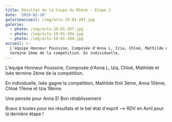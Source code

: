 ```yaml
---
title: Résultat de la Coupe du Rhône - Etape 2
date: '2019-01-20'
galerieaccueil: /img/actu-19-01-20f.jpg
galerie:
  - photo: /img/actu-19-01-20f.jpg
  - photo: /img/actu-19-01-20e.jpg
  - photo: /img/actu-19-01-20d.jpg
accueil: >-
  L'équipe Honneur Poussine, Composée d'Anna L, Izia, Chloé, Mathilde et Isée
  termine 2ème de la compétition. En individuelle,
---
```

L'équipe Honneur Poussine, Composée d'Anna L, Izia, Chloé, Mathilde et Isée termine 2ème de la compétition.

En individuelle, Isée gagne la compétition, Mathilde finit 3ème, Anna 10ème, Chloé 17ème et Izia 18ème.

Une pensée pour Anna E! Bon rétablissement

Bravo à toutes pour les résultats et le bel état d'esprit --> RDV en Avril pour la dernière étape !

